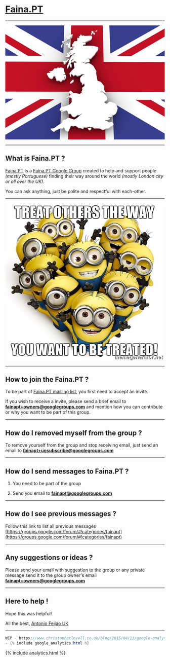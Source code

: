 # [Faina.PT](https://www.faina.pt)

---

![map-1019895_640.jpg](map-1019895_640.jpg)

---
## What is Faina.PT ?

[Faina.PT](https://www.faina.pt) is a [Faina.PT Google Group](https://groups.google.com/forum/#!categories/fainapt) created to help and support people *(mostly Portuguese)* finding their way around the world *(mostly London city or all over the UK)*.

You can ask anything, just be polite and respectful with each-other.

---

![treat-others-the-way-you-want-to-be-treated.jpg](treat-others-the-way-you-want-to-be-treated.jpg)

---
## How to join the Faina.PT ?

To be part of [Faina.PT mailling list](https://groups.google.com/forum/#!categories/fainapt), you first need to accept an invite.

If you wish to receive a invite, please send a brief email to **[fainapt+owners@googlegroups.com](fainapt+owners@googlegroups.com)** and mention how you can contribute or why you want to be part of this group.

---
## How do I removed myself from the group ?

To remove yourself from the group and stop receiving email, just send an email to **[fainapt+unsubscribe@googlegroups.com](fainapt+unsubscribe@googlegroups.com)**

---
## How do I send messages to Faina.PT ?

1) You need to be part of the group

2) Send you email to **[fainapt@googlegroups.com](fainapt@googlegroups.com)**

---
## How do I see previous messages ?

Follow this link to list all previous messages [https://groups.google.com/forum/#!categories/fainapt](https://groups.google.com/forum/#!categories/fainapt)

---
## Any suggestions or ideas ?

Please send your email with suggestion to the group or any private message send it to the group owner's email **[fainapt+owners@googlegroups.com](fainapt+owners@googlegroups.com)**


---
## Here to help !

Hope this was helpful!

All the best, [Antonio Feijao UK](https://antoniocloud.com)

---

``` java
WIP - https://www.christopherlovell.co.uk/blog/2015/04/13/google-analytics-ghpages.html
- {% include google_analytics.html %} 

```

{% include analytics.html %}
